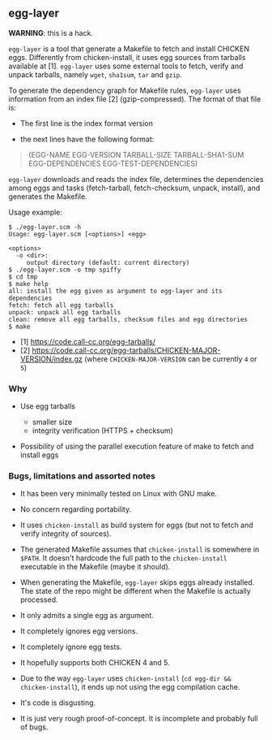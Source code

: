 ## egg-layer

**WARNING**: this is a hack.

`egg-layer` is a tool that generate a Makefile to fetch and install
CHICKEN eggs.  Differently from chicken-install, it uses egg sources
from tarballs available at [1].  `egg-layer` uses some external tools
to fetch, verify and unpack tarballs, namely `wget`, `sha1sum`, `tar`
and `gzip`.

To generate the dependency graph for Makefile rules, `egg-layer` uses
information from an index file [2] (gzip-compressed).  The format of
that file is:

* The first line is the index format version

* the next lines have the following format:

> (EGG-NAME EGG-VERSION TARBALL-SIZE TARBALL-SHA1-SUM EGG-DEPENDENCIES EGG-TEST-DEPENDENCIES)

`egg-layer` downloads and reads the index file, determines the
dependencies among eggs and tasks (fetch-tarball, fetch-checksum,
unpack, install), and generates the Makefile.

Usage example:

    $ ./egg-layer.scm -h
    Usage: egg-layer.scm [<options>] <egg>

    <options>
      -o <dir>:
         output directory (default: current directory)
    $ ./egg-layer.scm -o tmp spiffy
    $ cd tmp
    $ make help
    all: install the egg given as argument to egg-layer and its dependencies
    fetch: fetch all egg tarballs
    unpack: unpack all egg tarballs
    clean: remove all egg tarballs, checksum files and egg directories
    $ make

* [1] https://code.call-cc.org/egg-tarballs/
* [2] https://code.call-cc.org/egg-tarballs/CHICKEN-MAJOR-VERSION/index.gz
      (where `CHICKEN-MAJOR-VERSION` can be currently `4` or `5`)


### Why

* Use egg tarballs
  * smaller size
  * integrity verification (HTTPS + checksum)

* Possibility of using the parallel execution feature of make to fetch
  and install eggs


### Bugs, limitations and assorted notes

* It has been very minimally tested on Linux with GNU make.

* No concern regarding portability.

* It uses `chicken-install` as build system for eggs (but not to fetch
  and verify integrity of sources).

* The generated Makefile assumes that `chicken-install` is somewhere
  in `$PATH`.  It doesn't hardcode the full path to the
  `chicken-install` executable in the Makefile (maybe it should).

* When generating the Makefile, `egg-layer` skips eggs already
  installed.  The state of the repo might be different when the
  Makefile is actually processed.

* It only admits a single egg as argument.

* It completely ignores egg versions.

* It completely ignore egg tests.

* It hopefully supports both CHICKEN 4 and 5.

* Due to the way `egg-layer` uses `chicken-install`
  (`cd egg-dir && chicken-install`), it ends up not using the
  egg compilation cache.

* It's code is disgusting.

* It is just very rough proof-of-concept.  It is incomplete and
  probably full of bugs.
